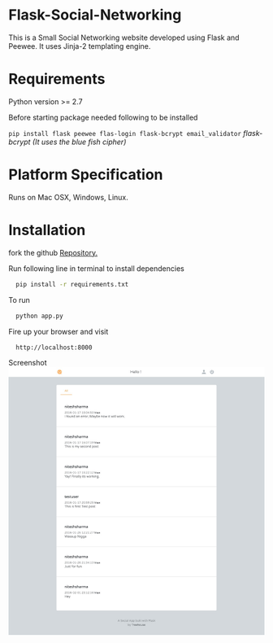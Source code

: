 # Flask-Social-Networking
This is a Small Social Networking website developed using Flask and Peewee. It uses Jinja-2 templating engine. 

# Requirements

Python version >= 2.7

Before starting package needed following to be installed

``pip install flask peewee flas-login flask-bcrypt email_validator``
_flask-bcrypt (It uses the blue fish cipher)_

# Platform Specification
Runs on Mac OSX, Windows, Linux.

# Installation
fork the github [Repository.](https://github.com/sinscary/Flask-Social-Networking.git) 

Run following line in terminal to install dependencies
```bash
  pip install -r requirements.txt
```

To run
```bash
  python app.py
```

Fire up your browser and visit
```http
  http://localhost:8000
```

Screenshot
![Homepage](screenshots/homepage.jpg)
